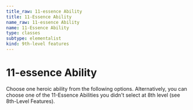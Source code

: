 ```yaml
---
title_raw: 11-essence Ability
title: 11-Essence Ability
name_raw: 11-essence Ability
name: 11-Essence Ability
type: classes
subtype: elementalist
kind: 9th-level features
---
```


# 11-essence Ability

Choose one heroic ability from the following options. Alternatively, you can choose one of the 11-Essence Abilities you didn't select at 8th level (see 8th-Level Features).
